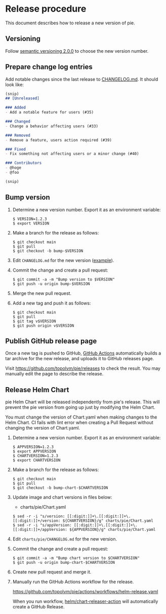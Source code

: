 Release procedure
=================

This document describes how to release a new version of pie.

Versioning
----------

Follow [semantic versioning 2.0.0][semver] to choose the new version number.

Prepare change log entries
--------------------------

Add notable changes since the last release to [CHANGELOG.md](CHANGELOG.md).
It should look like:

```markdown
(snip)
## [Unreleased]

### Added
- Add a notable feature for users (#35)

### Changed
- Change a behavior affecting users (#33)

### Removed
- Remove a feature, users action required (#39)

### Fixed
- Fix something not affecting users or a minor change (#40)

### Contributors
- @hoge
- @foo

(snip)
```

Bump version
------------

1. Determine a new version number. Export it as an environment variable:

    ```console
    $ VERSION=1.2.3
    $ export VERSION
    ```

2. Make a branch for the release as follows:

    ```console
    $ git checkout main
    $ git pull
    $ git checkout -b bump-$VERSION
    ```

3. Edit `CHANGELOG.md` for the new version ([example][]).
4. Commit the change and create a pull request:

    ```console
    $ git commit -a -m "Bump version to $VERSION"
    $ git push -u origin bump-$VERSION
    ```

5. Merge the new pull request.
6. Add a new tag and push it as follows:

    ```console
    $ git checkout main
    $ git pull
    $ git tag v$VERSION
    $ git push origin v$VERSION
    ```

Publish GitHub release page
---------------------------

Once a new tag is pushed to GitHub, [GitHub Actions][] automatically
builds a tar archive for the new release, and uploads it to GitHub
releases page.

Visit https://github.com/topolvm/pie/releases to check
the result. You may manually edit the page to describe the release.


Release Helm Chart
-----------------

pie Helm Chart will be released independently from pie's release.
This will prevent the pie version from going up just by modifying the Helm Chart.

You must change the version of Chart.yaml when making changes to the Helm Chart. CI fails with lint error when creating a Pull Request without changing the version of Chart.yaml.

1. Determine a new version number.  Export it as an environment variable:

    ```console
    $ APPVERSION=1.2.3
    $ export APPVERSION
    $ CHARTVERSION=1.2.3
    $ export CHARTVERSION
    ```

2. Make a branch for the release as follows:

    ```console
    $ git checkout main
    $ git pull
    $ git checkout -b bump-chart-$CHARTVERSION
    ```

3. Update image and chart versions in files below:

    - charts/pie/Chart.yaml

    ```console
    $ sed -r -i "s/version: [[:digit:]]+\.[[:digit:]]+\.[[:digit:]]+/version: ${CHARTVERSION}/g" charts/pie/Chart.yaml
    $ sed -r -i "s/appVersion: [[:digit:]]+\.[[:digit:]]+\.[[:digit:]]+/appVersion: ${APPVERSION}/g" charts/pie/Chart.yaml
    ```

4. Edit `charts/pie/CHANGELOG.md` for the new version.

5. Commit the change and create a pull request:

    ```console
    $ git commit -a -m "Bump chart version to $CHARTVERSION"
    $ git push -u origin bump-chart-$CHARTVERSION
    ```

6. Create new pull request and merge it.

7. Manually run the GitHub Actions workflow for the release.

    https://github.com/topolvm/pie/actions/workflows/helm-release.yaml

    When you run workflow, [helm/chart-releaser-action](https://github.com/helm/chart-releaser-action) will automatically create a GitHub Release.

[semver]: https://semver.org/spec/v2.0.0.html
[example]: https://github.com/topolvm/topolvm/commit/fd7185a491ddeb860688e8efb6e7d731857b6cd0
[GitHub Actions]: https://github.com/topolvm/pie/actions
